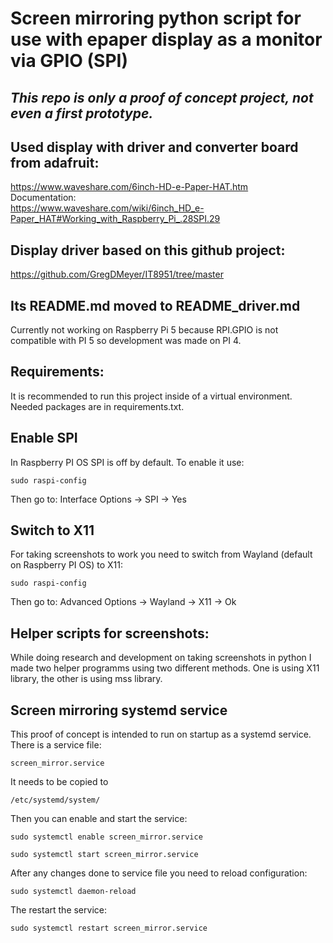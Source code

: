 # Screen mirroring python script for use with epaper display as a monitor via GPIO (SPI)

## ***This repo is only a proof of concept project, not even a first prototype.***

## Used display with driver and converter board from adafruit:
https://www.waveshare.com/6inch-HD-e-Paper-HAT.htm \
Documentation: \
https://www.waveshare.com/wiki/6inch_HD_e-Paper_HAT#Working_with_Raspberry_Pi_.28SPI.29

## Display driver based on this github project:
https://github.com/GregDMeyer/IT8951/tree/master
## Its README.md moved to README_driver.md
Currently not working on Raspberry Pi 5 because RPI.GPIO is not compatible with PI 5 so development was made on PI 4.

## Requirements:
It is recommended to run this project inside of a virtual environment. Needed packages are in requirements.txt.

## Enable SPI
In Raspberry PI OS SPI is off by default.
To enable it use:
```
sudo raspi-config
```
Then go to: Interface Options -> SPI -> Yes

## Switch to X11
For taking screenshots to work you need to switch from Wayland (default on Raspberry PI OS) to X11:
```
sudo raspi-config
```
Then go to: Advanced Options -> Wayland -> X11 -> Ok

## Helper scripts for screenshots:
While doing research and development on taking screenshots in python I made two helper programms using two different methods.
One is using X11 library, the other is using mss library.

## Screen mirroring systemd service
This proof of concept is intended to run on startup as a systemd service.
There is a service file:
```
screen_mirror.service
```
It needs to be copied to 
```
/etc/systemd/system/
```
Then you can enable and start the service:
```
sudo systemctl enable screen_mirror.service
```
```
sudo systemctl start screen_mirror.service
```
After any changes done to service file you need to reload configuration:
```
sudo systemctl daemon-reload
```
The restart the service:
```
sudo systemctl restart screen_mirror.service
```
